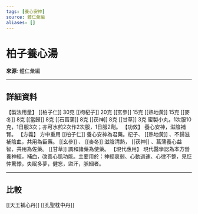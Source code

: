```yaml
---
tags: [養心安神]
source: 體仁彙編
aliases: []
---
```


# 柏子養心湯

**來源**: 體仁彙編  

---

## 詳細資料
【製法用量】 [[柏子仁]] 30克 [[枸杞子]] 20克 [[玄參]] 15克 [[熟地黃]] 15克 [[麥冬]] 8克 [[當歸]] 8克 [[石菖蒲]] 8克 [[茯神]] 8克 [[甘草]] 3克
蜜製小丸，1次服10克，1日服3次；亦可水煎2次作2次服，1日服2劑。
【功效】
養心安神，滋陰補腎。
【方義】
方中重用 [[柏子仁]] 養心安神為君藥。杞子、 [[熟地黃]] 、不歸滋補陰血，共用為臣藥。 [[玄參]] 、 [[麥冬]] 滋陰清熱， [[茯神]] 、菖蒲養心益智，共用為佐藥。 [[甘草]] 調和諸藥為使藥。
【現代應用】
現代醫學認為本方營養神經，補血，改善心肌功能。主要用於：神經衰弱、心動過速、心律不整，見怔忡驚悸，失眠多夢，健忘，盜汗，脈細者。

---

## 比較
[[天王補心丹]]
[[孔聖枕中丹]]
